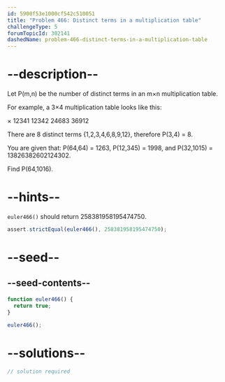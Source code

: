 ```yaml
---
id: 5900f53e1000cf542c510051
title: "Problem 466: Distinct terms in a multiplication table"
challengeType: 5
forumTopicId: 302141
dashedName: problem-466-distinct-terms-in-a-multiplication-table
---
```


# --description--

Let P(m,n) be the number of distinct terms in an m×n multiplication table.

For example, a 3×4 multiplication table looks like this:

× 12341 12342 24683 36912

There are 8 distinct terms {1,2,3,4,6,8,9,12}, therefore P(3,4) = 8.

You are given that: P(64,64) = 1263, P(12,345) = 1998, and P(32,1015) = 13826382602124302.

Find P(64,1016).

# --hints--

`euler466()` should return 258381958195474750.

```js
assert.strictEqual(euler466(), 258381958195474750);
```

# --seed--

## --seed-contents--

```js
function euler466() {
  return true;
}

euler466();
```

# --solutions--

```js
// solution required
```
